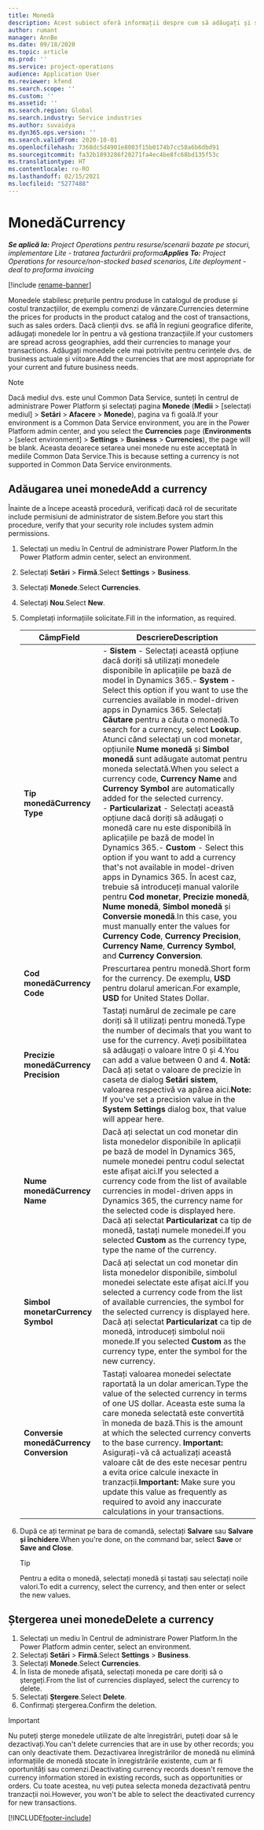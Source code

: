 ```yaml
---
title: Monedă
description: Acest subiect oferă informații despre cum să adăugați și să eliminați tipurile de monedă în Project Operations.
author: rumant
manager: AnnBe
ms.date: 09/18/2020
ms.topic: article
ms.prod: ''
ms.service: project-operations
audience: Application User
ms.reviewer: kfend
ms.search.scope: ''
ms.custom: ''
ms.assetid: ''
ms.search.region: Global
ms.search.industry: Service industries
ms.author: suvaidya
ms.dyn365.ops.version: ''
ms.search.validFrom: 2020-10-01
ms.openlocfilehash: 7368dc5d4901e8083f15b0174b7cc58a6b6dbd91
ms.sourcegitcommit: fa32b1893286f20271fa4ec4be8fc68bd135f53c
ms.translationtype: HT
ms.contentlocale: ro-RO
ms.lasthandoff: 02/15/2021
ms.locfileid: "5277488"
---
```

# <a name="currency"></a><span data-ttu-id="a757a-103">Monedă</span><span class="sxs-lookup"><span data-stu-id="a757a-103">Currency</span></span>

<span data-ttu-id="a757a-104">_**Se aplică la:** Project Operations pentru resurse/scenarii bazate pe stocuri, implementare Lite - tratarea facturării proforma_</span><span class="sxs-lookup"><span data-stu-id="a757a-104">_**Applies To:** Project Operations for resource/non-stocked based scenarios, Lite deployment - deal to proforma invoicing_</span></span>

[!include [rename-banner](~/includes/cc-data-platform-banner.md)]

<span data-ttu-id="a757a-105">Monedele stabilesc prețurile pentru produse în catalogul de produse și costul tranzacțiilor, de exemplu comenzi de vânzare.</span><span class="sxs-lookup"><span data-stu-id="a757a-105">Currencies determine the prices for products in the product catalog and the cost of transactions, such as sales orders.</span></span> <span data-ttu-id="a757a-106">Dacă clienții dvs. se află în regiuni geografice diferite, adăugați monedele lor în pentru a vă gestiona tranzacțiile.</span><span class="sxs-lookup"><span data-stu-id="a757a-106">If your customers are spread across geographies, add their currencies to manage your transactions.</span></span> <span data-ttu-id="a757a-107">Adăugați monedele cele mai potrivite pentru cerințele dvs. de business actuale și viitoare.</span><span class="sxs-lookup"><span data-stu-id="a757a-107">Add the currencies that are most appropriate for your current and future business needs.</span></span>  

> [!NOTE]
> <span data-ttu-id="a757a-108">Dacă mediul dvs. este unul Common Data Service, sunteți în centrul de administrare Power Platform și selectați pagina **Monede** (**Medii** > [selectați mediul] > **Setări** > **Afacere** > **Monede**), pagina va fi goală.</span><span class="sxs-lookup"><span data-stu-id="a757a-108">If your environment is a Common Data Service environment, you are in the Power Platform admin center, and you select the **Currencies** page (**Environments** > [select environment] > **Settings** > **Business** > **Currencies**), the page will be blank.</span></span> <span data-ttu-id="a757a-109">Aceasta deoarece setarea unei monede nu este acceptată în mediile Common Data Service.</span><span class="sxs-lookup"><span data-stu-id="a757a-109">This is because setting a currency is not supported in Common Data Service environments.</span></span>

## <a name="add-a-currency"></a><span data-ttu-id="a757a-110">Adăugarea unei monede</span><span class="sxs-lookup"><span data-stu-id="a757a-110">Add a currency</span></span>  
<span data-ttu-id="a757a-111">Înainte de a începe această procedură, verificați dacă rol de securitate include permisiuni de administrator de sistem.</span><span class="sxs-lookup"><span data-stu-id="a757a-111">Before you start this procedure, verify that your security role includes system admin permissions.</span></span> 

1. <span data-ttu-id="a757a-112">Selectați un mediu în Centrul de administrare Power Platform.</span><span class="sxs-lookup"><span data-stu-id="a757a-112">In the Power Platform admin center, select an environment.</span></span> 
2. <span data-ttu-id="a757a-113">Selectați **Setări** > **Firmă**.</span><span class="sxs-lookup"><span data-stu-id="a757a-113">Select **Settings** > **Business**.</span></span>
3. <span data-ttu-id="a757a-114">Selectați **Monede**.</span><span class="sxs-lookup"><span data-stu-id="a757a-114">Select **Currencies**.</span></span>  
4. <span data-ttu-id="a757a-115">Selectați **Nou**.</span><span class="sxs-lookup"><span data-stu-id="a757a-115">Select **New**.</span></span>  
5. <span data-ttu-id="a757a-116">Completați informațiile solicitate.</span><span class="sxs-lookup"><span data-stu-id="a757a-116">Fill in the information, as required.</span></span>  


   |          <span data-ttu-id="a757a-117">Câmp</span><span class="sxs-lookup"><span data-stu-id="a757a-117">Field</span></span>          |                                                                                                                                                                                                                                                                                                                                                                            <span data-ttu-id="a757a-118">Descriere</span><span class="sxs-lookup"><span data-stu-id="a757a-118">Description</span></span>                                                                                                                                                                                                                                                                                                                                                                            |
   |-------------------------|-------------------------------------------------------------------------------------------------------------------------------------------------------------------------------------------------------------------------------------------------------------------------------------------------------------------------------------------------------------------------------------------------------------------------------------------------------------------------------------------------------------------------------------------------------------------------------------------------------------------------------------------------------------------------------------------------------------------------------------------------------------------|
   |    <span data-ttu-id="a757a-119">**Tip monedă**</span><span class="sxs-lookup"><span data-stu-id="a757a-119">**Currency Type**</span></span>    | <span data-ttu-id="a757a-120">- **Sistem** - Selectați această opțiune dacă doriți să utilizați monedele disponibile în aplicațiile pe bază de model în Dynamics 365.</span><span class="sxs-lookup"><span data-stu-id="a757a-120">- **System** - Select this option if you want to use the currencies available in model-driven apps in Dynamics 365.</span></span> <span data-ttu-id="a757a-121">Selectați **Căutare** pentru a căuta o monedă.</span><span class="sxs-lookup"><span data-stu-id="a757a-121">To search for a currency,  select **Lookup**.</span></span> <span data-ttu-id="a757a-122">Atunci când selectați un cod monetar, opțiunile **Nume monedă** și **Simbol monedă** sunt adăugate automat pentru moneda selectată.</span><span class="sxs-lookup"><span data-stu-id="a757a-122">When you select a currency code, **Currency Name** and **Currency Symbol** are automatically added for the selected currency.</span></span><br /><span data-ttu-id="a757a-123">- **Particularizat** - Selectați această opțiune dacă doriți să adăugați o monedă care nu este disponibilă în aplicațiile pe bază de model în Dynamics 365.</span><span class="sxs-lookup"><span data-stu-id="a757a-123">- **Custom** - Select this option if you want to add a currency that's not available in model-driven apps in Dynamics 365.</span></span> <span data-ttu-id="a757a-124">În acest caz, trebuie să introduceți manual valorile pentru **Cod monetar**, **Precizie monedă**, **Nume monedă**, **Simbol monedă** și **Conversie monedă**.</span><span class="sxs-lookup"><span data-stu-id="a757a-124">In this case, you must manually enter the values for **Currency Code**, **Currency Precision**, **Currency Name**, **Currency Symbol**, and **Currency Conversion**.</span></span> |
   |    <span data-ttu-id="a757a-125">**Cod monedă**</span><span class="sxs-lookup"><span data-stu-id="a757a-125">**Currency Code**</span></span>    |                                                                                                                                                                                                                                                                                                                                            <span data-ttu-id="a757a-126">Prescurtarea pentru monedă.</span><span class="sxs-lookup"><span data-stu-id="a757a-126">Short form for the currency.</span></span> <span data-ttu-id="a757a-127">De exemplu, **USD** pentru dolarul american.</span><span class="sxs-lookup"><span data-stu-id="a757a-127">For example, **USD** for United States Dollar.</span></span>                                                                                                                                                                                                                                                                                                                                            |
   | <span data-ttu-id="a757a-128">**Precizie monedă**</span><span class="sxs-lookup"><span data-stu-id="a757a-128">**Currency Precision**</span></span>  |                                                                                                                                                                                  <span data-ttu-id="a757a-129">Tastați numărul de zecimale pe care doriți să îl utilizați pentru monedă.</span><span class="sxs-lookup"><span data-stu-id="a757a-129">Type the number of decimals that you want to use for the currency.</span></span>  <span data-ttu-id="a757a-130">Aveți posibilitatea să adăugați o valoare între 0 și 4.</span><span class="sxs-lookup"><span data-stu-id="a757a-130">You can add a value between 0 and 4.</span></span> <span data-ttu-id="a757a-131">**Notă:**  Dacă ați setat o valoare de precizie în caseta de dialog **Setări sistem**, valoarea respectivă va apărea aici.</span><span class="sxs-lookup"><span data-stu-id="a757a-131">**Note:**  If you've set a precision value in the **System Settings** dialog box, that value will appear here.</span></span>                                                                                                                                                                                  |
   |    <span data-ttu-id="a757a-132">**Nume monedă**</span><span class="sxs-lookup"><span data-stu-id="a757a-132">**Currency Name**</span></span>    |                                                                                                                                                                                                                                         <span data-ttu-id="a757a-133">Dacă ați selectat un cod monetar din lista monedelor disponibile în aplicații pe bază de model în Dynamics 365, numele monedei pentru codul selectat este afișat aici.</span><span class="sxs-lookup"><span data-stu-id="a757a-133">If you selected a currency code from the list of available currencies in model-driven apps in Dynamics 365, the currency name for the selected code is displayed here.</span></span> <span data-ttu-id="a757a-134">Dacă ați selectat **Particularizat** ca tip de monedă, tastați numele monedei.</span><span class="sxs-lookup"><span data-stu-id="a757a-134">If you selected **Custom** as the currency type, type the name of the currency.</span></span>                                                                                                                                                                                                                                          |
   |   <span data-ttu-id="a757a-135">**Simbol monetar**</span><span class="sxs-lookup"><span data-stu-id="a757a-135">**Currency Symbol**</span></span>   |                                                                                                                                                                                                                                                                      <span data-ttu-id="a757a-136">Dacă ați selectat un cod monetar din lista monedelor disponibile, simbolul monedei selectate este afișat aici.</span><span class="sxs-lookup"><span data-stu-id="a757a-136">If you selected a currency code from the list of available currencies, the symbol for the selected currency is displayed here.</span></span> <span data-ttu-id="a757a-137">Dacă ați selectat **Particularizat** ca tip de monedă, introduceți simbolul noii monede.</span><span class="sxs-lookup"><span data-stu-id="a757a-137">If you selected **Custom** as the currency type, enter the symbol for the new currency.</span></span>                                                                                                                                                                                                                                                                       |
   | <span data-ttu-id="a757a-138">**Conversie monedă**</span><span class="sxs-lookup"><span data-stu-id="a757a-138">**Currency Conversion**</span></span> |                                                                                                                                                                                                                                     <span data-ttu-id="a757a-139">Tastați valoarea monedei selectate raportată la un dolar american.</span><span class="sxs-lookup"><span data-stu-id="a757a-139">Type the value of the selected currency in terms of one US dollar.</span></span> <span data-ttu-id="a757a-140">Aceasta este suma la care moneda selectată este convertită în moneda de bază.</span><span class="sxs-lookup"><span data-stu-id="a757a-140">This is the amount at which the selected currency converts to the base currency.</span></span> <span data-ttu-id="a757a-141">**Important:**  Asigurați-vă că actualizați această valoare cât de des este necesar pentru a evita orice calcule inexacte în tranzacții.</span><span class="sxs-lookup"><span data-stu-id="a757a-141">**Important:**  Make sure you update this value as frequently as required to avoid any inaccurate calculations in your transactions.</span></span>                                                                                                                                                                                                                                      |


6. <span data-ttu-id="a757a-142">După ce ați terminat pe bara de comandă, selectați **Salvare** sau **Salvare și închidere**.</span><span class="sxs-lookup"><span data-stu-id="a757a-142">When you're done, on the command bar, select **Save** or **Save and Close**.</span></span>  

   > [!TIP]
   >  <span data-ttu-id="a757a-143">Pentru a edita o monedă, selectați monedă și tastați sau selectați noile valori.</span><span class="sxs-lookup"><span data-stu-id="a757a-143">To edit a currency, select the currency, and then enter or select the new values.</span></span>  

## <a name="delete-a-currency"></a><span data-ttu-id="a757a-144">Ștergerea unei monede</span><span class="sxs-lookup"><span data-stu-id="a757a-144">Delete a currency</span></span>  

1. <span data-ttu-id="a757a-145">Selectați un mediu în Centrul de administrare Power Platform.</span><span class="sxs-lookup"><span data-stu-id="a757a-145">In the Power Platform admin center, select an environment.</span></span> 
2. <span data-ttu-id="a757a-146">Selectați **Setări** > **Firmă**.</span><span class="sxs-lookup"><span data-stu-id="a757a-146">Select **Settings** > **Business**.</span></span>
3. <span data-ttu-id="a757a-147">Selectați **Monede**.</span><span class="sxs-lookup"><span data-stu-id="a757a-147">Select **Currencies**.</span></span>  
4. <span data-ttu-id="a757a-148">În lista de monede afișată, selectați moneda pe care doriți să o ștergeți.</span><span class="sxs-lookup"><span data-stu-id="a757a-148">From the list of currencies displayed, select the currency to delete.</span></span>  
5. <span data-ttu-id="a757a-149">Selectați **Ștergere**.</span><span class="sxs-lookup"><span data-stu-id="a757a-149">Select **Delete**.</span></span>  
6. <span data-ttu-id="a757a-150">Confirmați ștergerea.</span><span class="sxs-lookup"><span data-stu-id="a757a-150">Confirm the deletion.</span></span>  

> [!IMPORTANT]
>  <span data-ttu-id="a757a-151">Nu puteți șterge monedele utilizate de alte înregistrări, puteți doar să le dezactivați.</span><span class="sxs-lookup"><span data-stu-id="a757a-151">You can't delete currencies that are in use by other records; you can only deactivate them.</span></span> <span data-ttu-id="a757a-152">Dezactivarea înregistrărilor de monedă nu elimină informațiile de monedă stocate în înregistrările existente, cum ar fi oportunități sau comenzi.</span><span class="sxs-lookup"><span data-stu-id="a757a-152">Deactivating currency records doesn't remove the currency information stored in existing records, such as opportunities or orders.</span></span> <span data-ttu-id="a757a-153">Cu toate acestea, nu veți putea selecta moneda dezactivată pentru tranzacții noi.</span><span class="sxs-lookup"><span data-stu-id="a757a-153">However, you won't be able to select the deactivated currency for new transactions.</span></span>  


[!INCLUDE[footer-include](../includes/footer-banner.md)]